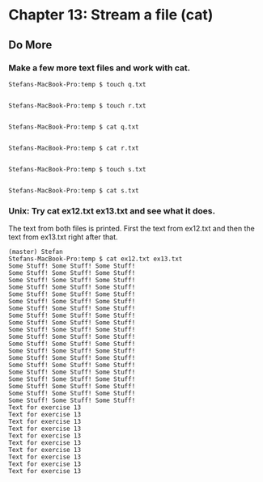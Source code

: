 
# Chapter 13: Stream a file (cat)

## Do More

### Make a few more text files and work with cat.
    Stefans-MacBook-Pro:temp $ touch q.txt


    Stefans-MacBook-Pro:temp $ touch r.txt


    Stefans-MacBook-Pro:temp $ cat q.txt


    Stefans-MacBook-Pro:temp $ cat r.txt


    Stefans-MacBook-Pro:temp $ touch s.txt


    Stefans-MacBook-Pro:temp $ cat s.txt
    

### Unix: Try cat ex12.txt ex13.txt and see what it does.

   The text from both files is printed. First the text from ex12.txt and then the text from ex13.txt right after that.

    (master) Stefan
    Stefans-MacBook-Pro:temp $ cat ex12.txt ex13.txt
    Some Stuff! Some Stuff! Some Stuff!
    Some Stuff! Some Stuff! Some Stuff!
    Some Stuff! Some Stuff! Some Stuff!
    Some Stuff! Some Stuff! Some Stuff!
    Some Stuff! Some Stuff! Some Stuff!
    Some Stuff! Some Stuff! Some Stuff!
    Some Stuff! Some Stuff! Some Stuff!
    Some Stuff! Some Stuff! Some Stuff!
    Some Stuff! Some Stuff! Some Stuff!
    Some Stuff! Some Stuff! Some Stuff!
    Some Stuff! Some Stuff! Some Stuff!
    Some Stuff! Some Stuff! Some Stuff!
    Some Stuff! Some Stuff! Some Stuff!
    Some Stuff! Some Stuff! Some Stuff!
    Some Stuff! Some Stuff! Some Stuff!
    Some Stuff! Some Stuff! Some Stuff!
    Some Stuff! Some Stuff! Some Stuff!
    Some Stuff! Some Stuff! Some Stuff!
    Some Stuff! Some Stuff! Some Stuff!
    Some Stuff! Some Stuff! Some Stuff!
    Text for exercise 13
    Text for exercise 13
    Text for exercise 13
    Text for exercise 13
    Text for exercise 13
    Text for exercise 13
    Text for exercise 13
    Text for exercise 13
    Text for exercise 13
    Text for exercise 13

